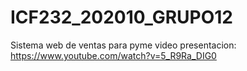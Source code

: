 # ICF232_202010_GRUPO12
Sistema web de ventas para pyme
video presentacion:
https://www.youtube.com/watch?v=5_R9Ra_DIG0
